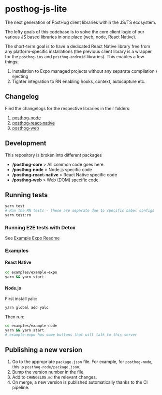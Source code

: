 
# posthog-js-lite

The next generation of PostHog client libraries within the JS/TS ecosystem.

The lofty goals of this codebase is to solve the core client logic of our various JS based libraries in one place (web, node, React Native).

The short-term goal is to have a dedicated React Native library free from any platform-specific installations (the previous client library is a wrapper for the `posthog-ios` and `posthog-android` libraries). This enables a few things:

1. Installation to Expo managed projects without any separate compilation / ejecting
2. Tighter integration to RN enabling hooks, context, autocapture etc.


## Changelog

Find the changelogs for the respective libraries in their folders:

1. [posthog-node](https://github.com/PostHog/posthog-js-lite/blob/master/posthog-node/CHANGELOG.md)
2. [posthog-react-native](https://github.com/PostHog/posthog-js-lite/blob/master/posthog-react-native/CHANGELOG.md)
3. [posthog-web](https://github.com/PostHog/posthog-js-lite/blob/master/posthog-web/CHANGELOG.md)

## Development

This repository is broken into different packages

- **/posthog-core** > All common code goes here.
- **/posthog-node** > Node.js specific code
- **/posthog-react-native** > React Native specific code
- **/posthog-web** > Web (DOM) specific code

## Running tests

```sh
yarn test
# Run the RN tests - these are separate due to specific babel configs
yarn test:rn
```

### Running E2E tests with Detox

See [Example Expo Readme](./examples/example-expo/README.md)

### Examples

#### React Native

```sh
cd examples/example-expo
yarn && yarn start
```

#### Node.js

First install yalc:

```sh
yarn global add yalc
```

Then run:

```sh
cd examples/example-node
yarn && yarn start
# example-expo has some buttons that will talk to this server
```

## Publishing a new version

1. Go to the appropriate `package.json` file. For example, for `posthog-node`, this is `posthog-node/package.json`.
2. Bump the version number in the file.
3. Add to `CHANGELOG.md` the relevant changes.
4. On merge, a new version is published automatically thanks to the CI pipeline.

